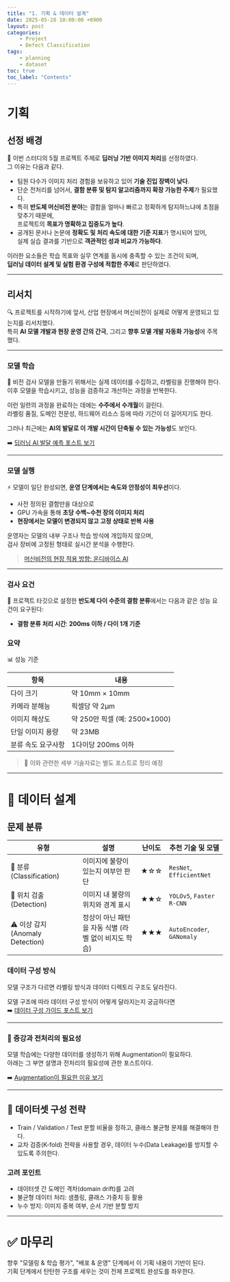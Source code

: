```yaml
---
title: "1. 기획 & 데이터 설계"
date: 2025-05-28 10:00:00 +0900
layout: post
categories: 
    - Project
    - Defect Classification
tags: 
    - planning 
    - dataset
toc: true
toc_label: "Contents"
---
```



# 기획

## 선정 배경

🎯 이번 스터디의 5월 프로젝트 주제로 **딥러닝 기반 이미지 처리**를 선정하였다.  
그 이유는 다음과 같다.

- 팀원 다수가 이미지 처리 경험을 보유하고 있어 **기술 진입 장벽이 낮다**.  
- 단순 전처리를 넘어서, **결함 분류 및 탐지 알고리즘까지 확장 가능한 주제**가 필요했다.  
- 특히 **반도체 머신비전 분야**는 결함을 얼마나 빠르고 정확하게 탐지하느냐에 초점을 맞추기 때문에,  
  프로젝트의 **목표가 명확하고 집중도가 높다**.  
- 공개된 문서나 논문에 **정확도 및 처리 속도에 대한 기준 지표**가 명시되어 있어,  
  실제 실습 결과를 기반으로 **객관적인 성과 비교가 가능하다**.

이러한 요소들은 학습 목표와 실무 연계를 동시에 충족할 수 있는 조건이 되며,  
**딥러닝 데이터 설계 및 실험 환경 구성에 적합한 주제**로 판단하였다.

---

## 리서치

🔍 프로젝트를 시작하기에 앞서, 산업 현장에서 머신비전이 실제로 어떻게 운영되고 있는지를 리서치했다.  
특히 **AI 모델 개발과 현장 운영 간의 간극**, 그리고 **향후 모델 개발 자동화 가능성**에 주목했다.

---

### 모델 학습

🧠 비전 검사 모델을 만들기 위해서는 실제 데이터를 수집하고, 라벨링을 진행해야 한다.  
이후 모델을 학습시키고, 성능을 검증하고 개선하는 과정을 반복한다.

이런 일련의 과정을 완료하는 데에는 **수주에서 수개월**이 걸린다.  
라벨링 품질, 도메인 전문성, 하드웨어 리소스 등에 따라 기간이 더 길어지기도 한다.

그러나 최근에는 **AI의 발달로 이 개발 시간이 단축될 수 있는 가능성**도 보인다.

➡️ [딥러닝 AI 발달 예측 포스트 보기](https://git-rich-club.github.io/planning/llm-vs-cognex/)

---

### 모델 실행

⚡ 모델이 일단 완성되면, **운영 단계에서는 속도와 안정성이 최우선**이다.

- 사전 정의된 결함만을 대상으로
- GPU 가속을 통해 **초당 수백~수천 장의 이미지 처리**
- **현장에서는 모델이 변경되지 않고 고정 상태로 반복 사용**

운영자는 모델의 내부 구조나 학습 방식에 개입하지 않으며,  
검사 장비에 고정된 형태로 실시간 분석을 수행한다.

> [머신비전의 현장 적용 방향: 온디바이스 AI](https://www.thelec.kr/news/articleView.html?idxno=36173)  

---

### 검사 요건

📌 프로젝트 타깃으로 설정한 **반도체 다이 수준의 결함 분류**에서는 다음과 같은 성능 요건이 요구된다:

- **결함 분류 처리 시간**: **200ms 이하 / 다이 1개 기준**

### 요약
📊 성능 기준 

| 항목                | 내용                        |
|---------------------|-----------------------------|
| 다이 크기           | 약 10mm × 10mm              |
| 카메라 분해능       | 픽셀당 약 2μm               |
| 이미지 해상도       | 약 250만 픽셀 (예: 2500×1000) |
| 단일 이미지 용량    | 약 23MB                     |
| 분류 속도 요구사항 | 1다이당 200ms 이하         |

> 📝 이와 관련한 세부 기술자료는 별도 포스트로 정리 예정

---

# 🧭 데이터 설계

## 문제 분류

| 유형 | 설명 | 난이도 | 추천 기술 및 모델 |
| --- | --- | --- | --- |
| 🧠 분류 (Classification) | 이미지에 불량이 있는지 여부만 판단 | ★☆☆ | `ResNet`, `EfficientNet` |
| 📍 위치 검출 (Detection) | 이미지 내 불량의 위치와 경계 표시 | ★★☆ | `YOLOv5`,  `Faster R-CNN` |
| ⚠️ 이상 감지 (Anomaly Detection) | 정상이 아닌 패턴을 자동 식별 (라벨 없이 비지도 학습) | ★★★ | `AutoEncoder`, `GANomaly` |

### 데이터 구성 방식

모델 구조가 다르면 라벨링 방식과 데이터 디렉토리 구조도 달라진다.

모델 구조에 따라 데이터 구성 방식이 어떻게 달라지는지 궁금하다면  
➡️ [데이터 구성 가이드 포스트 보기](https://git-rich-club.github.io/planning/data-structure-guidelines/)

---

### 🦋 증강과 전처리의 필요성

모델 학습에는 다양한 데이터를 생성하기 위해 Augmentation이 필요하다.  
아래는 그 부연 설명과 전처리의 필요성에 관한 포스트이다.

➡️ [Augmentation이 필요한 이유 보기](https://git-rich-club.github.io/planning/augmentation/)

---

## 🧾 데이터셋 구성 전략

- Train / Validation / Test 분할 비율을 정하고, 클래스 불균형 문제를 해결해야 한다.
- 교차 검증(K-fold) 전략을 사용할 경우, 데이터 누수(Data Leakage)를 방지할 수 있도록 주의한다.

### 고려 포인트

- 데이터셋 간 도메인 격차(domain drift)를 고려  
- 불균형 데이터 처리: 샘플링, 클래스 가중치 등 활용  
- 누수 방지: 이미지 중복 여부, 순서 기반 분할 방지

---

# ✅ 마무리

향후 "모델링 & 학습 평가", "배포 & 운영" 단계에서 이 기획 내용이 기반이 된다.  
기획 단계에서 탄탄한 구조를 세우는 것이 전체 프로젝트 완성도를 좌우한다.
